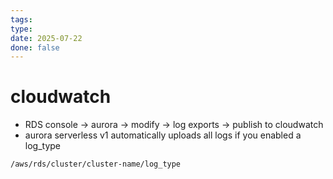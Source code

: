 ```yaml
---
tags: 
type: 
date: 2025-07-22
done: false
---
```

# cloudwatch
- RDS console -> aurora -> modify -> log exports -> publish to cloudwatch
- aurora serverless v1 automatically uploads all logs if you enabled a log_type
```
/aws/rds/cluster/cluster-name/log_type
```